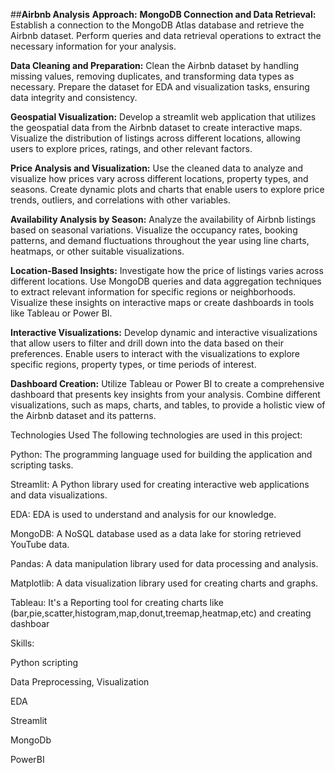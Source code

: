 ##**Airbnb Analysis**
**Approach:**
**MongoDB Connection and Data Retrieval:** Establish a connection to the MongoDB Atlas database and retrieve the Airbnb dataset. Perform queries and data retrieval operations to extract the necessary information for your analysis.

**Data Cleaning and Preparation:** Clean the Airbnb dataset by handling missing values, removing duplicates, and transforming data types as necessary. Prepare the dataset for EDA and visualization tasks, ensuring data integrity and consistency.

**Geospatial Visualization:** Develop a streamlit web application that utilizes the geospatial data from the Airbnb dataset to create interactive maps. Visualize the distribution of listings across different locations, allowing users to explore prices, ratings, and other relevant factors.

**Price Analysis and Visualization:** Use the cleaned data to analyze and visualize how prices vary across different locations, property types, and seasons. Create dynamic plots and charts that enable users to explore price trends, outliers, and correlations with other variables.

**Availability Analysis by Season:** Analyze the availability of Airbnb listings based on seasonal variations. Visualize the occupancy rates, booking patterns, and demand fluctuations throughout the year using line charts, heatmaps, or other suitable visualizations.

**Location-Based Insights:** Investigate how the price of listings varies across different locations. Use MongoDB queries and data aggregation techniques to extract relevant information for specific regions or neighborhoods. Visualize these insights on interactive maps or create dashboards in tools like Tableau or Power BI.

**Interactive Visualizations:** Develop dynamic and interactive visualizations that allow users to filter and drill down into the data based on their preferences. Enable users to interact with the visualizations to explore specific regions, property types, or time periods of interest.

**Dashboard Creation:** Utilize Tableau or Power BI to create a comprehensive dashboard that presents key insights from your analysis. Combine different visualizations, such as maps, charts, and tables, to provide a holistic view of the Airbnb dataset and its patterns.

Technologies Used
The following technologies are used in this project:

Python: The programming language used for building the application and scripting tasks.

Streamlit: A Python library used for creating interactive web applications and data visualizations.

EDA: EDA is used to understand and analysis for our knowledge.

MongoDB: A NoSQL database used as a data lake for storing retrieved YouTube data.

Pandas: A data manipulation library used for data processing and analysis.

Matplotlib: A data visualization library used for creating charts and graphs.

Tableau: It's a Reporting tool for creating charts like (bar,pie,scatter,histogram,map,donut,treemap,heatmap,etc) and creating dashboar

Skills:

Python scripting

Data Preprocessing, Visualization

EDA

Streamlit

MongoDb

PowerBI
